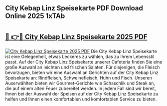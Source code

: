 ## City Kebap Linz Speisekarte PDF Download Online 2025 1xTAb

# <h2><a href="http://gc6s9eo.nevu.top/?p=City+Kebap+Linz+Speisekarte">🔗 👉🔴 City Kebap Linz Speisekarte 2025 PDF</a></h2>

[![City Kebap Linz Speisekarte 2025 PDF](https://i.imgur.com/dBaPXMq.png)](http://gc6s9eo.nevu.top/?p=City+Kebap+Linz+Speisekarte)
Die City Kebap Linz Speisekarte ist eine Gelegenheit, etwas Leckeres zu wählen, das zu Ihrem Lebensstil passt. Auf der City Kebap Linz Speisekarte unserer Cafeteria finden Sie eine große Auswahl an leichten und frischen Salaten. Für diejenigen, die Fleisch bevorzugen, bieten wir eine Auswahl an Gerichten auf der City Kebap Linz Speisekarte an: Rindfleisch, Schweinefleisch, Huhn und Fisch. Unseren Auserwählten bieten wir Gourmet-Gerichte wie Schaschlik und Steak an, die auf einem alten Feuer zubereitet werden. In jedem Fall sind wir bereit, Ihnen bei der Auswahl der Speisen auf der City Kebap Linz Speisekarte zu helfen und Ihnen einen komfortablen und komfortablen Service zu bieten.
